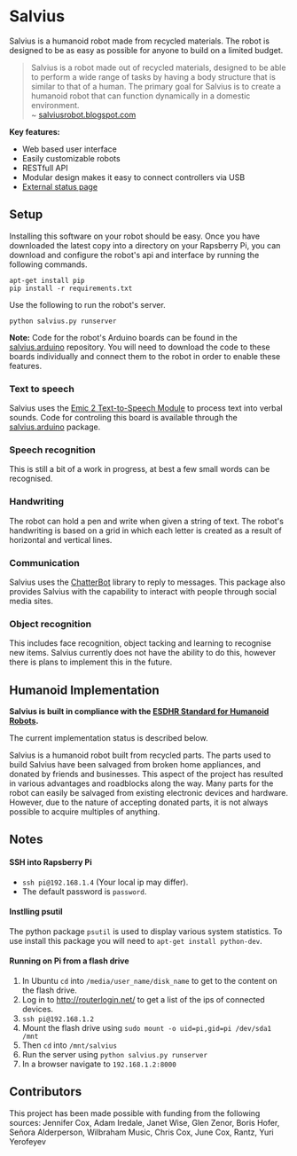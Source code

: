 # Salvius

Salvius is a humanoid robot made from recycled materials. The robot is designed
to be as easy as possible for anyone to build on a limited budget.

> Salvius is a robot made out of recycled materials, designed to be able to
> perform a wide range of tasks by having a body structure that is similar
> to that of a human. The primary goal for Salvius is to create a humanoid
> robot that can function dynamically in a domestic environment.  
> ~ [salviusrobot.blogspot.com](http://salviusrobot.blogspot.com)

**Key features:**
  - Web based user interface
  - Easily customizable robots
  - RESTfull API
  - Modular design makes it easy to connect controllers via USB
  - [External status page](http://salvius.github.io/status)

## Setup

Installing this software on your robot should be easy. Once you have downloaded 
the latest copy into a directory on your Rapsberry Pi, you can download and 
configure the robot's api and interface by running the following commands.

```
apt-get install pip
pip install -r requirements.txt
```

Use the following to run the robot's server.
```
python salvius.py runserver
```

**Note:** Code for the robot's Arduino boards can be found in the
[salvius.arduino](https://github.com/gunthercox/salvius.arduino) repository.
You will need to download the code to these boards individually and connect them
to the robot in order to enable these features.

### Text to speech

Salvius uses the [Emic 2 Text-to-Speech Module](https://www.sparkfun.com/products/11711)
to process text into verbal sounds. Code for controling this board is available
through the [salvius.arduino](https://github.com/gunthercox/salvius.arduino/tree/master/speech_synthesis) package.

### Speech recognition

This is still a bit of a work in progress, at best a few small words can be recognised.

### Handwriting

The robot can hold a pen and write when given a string of text.
The robot's handwriting is based on a grid in which each letter is created as a
result of horizontal and vertical lines.

### Communication

Salvius uses the [ChatterBot](https://github.com/gunthercox/ChatterBot) library
to reply to messages. This package also provides Salvius with the capability to
interact with people through social media sites.

### Object recognition

This includes face recognition, object tacking and learning to recognise new items.
Salvius currently does not have the ability to do this, however there is plans
to implement this in the future.

## Humanoid Implementation

**Salvius is built in compliance with the [ESDHR Standard for Humanoid Robots](https://docs.google.com/document/d/1kLIT6YXfhJEgOr0qnIzIyuPmO9281X-MAqK7zRCZhhQ/pub).**

The current implementation status is described below.

Salvius is a humanoid robot built from recycled parts. The parts used to build Salvius have been salvaged from broken home appliances, and donated by friends and businesses. This aspect of the project has resulted in various advantages and roadblocks along the way. Many parts for the robot can easily be salvaged from existing electronic devices and hardware. However, due to the nature of accepting donated parts, it is not always possible to acquire multiples of anything.

## Notes

#### SSH into Rapsberry Pi

- ```ssh pi@192.168.1.4``` (Your local ip may differ).
- The default password is ```password```.

#### Instlling psutil

The python package `psutil` is used to display various system statistics.
To use install this package you will need to `apt-get install python-dev`.

#### Running on Pi from a flash drive

1. In Ubuntu `cd` into `/media/user_name/disk_name` to get to the content on the flash drive.
2. Log in to http://routerlogin.net/ to get a list of the ips of connected devices.
3. `ssh pi@192.168.1.2`
4. Mount the flash drive using `sudo mount -o uid=pi,gid=pi /dev/sda1 /mnt`
5. Then `cd` into `/mnt/salvius`
6. Run the server using `python salvius.py runserver`
7. In a browser navigate to `192.168.1.2:8000`

## Contributors
This project has been made possible with funding from the following sources:
Jennifer Cox, Adam Iredale, Janet Wise, Glen Zenor, Boris Hofer, 
Señora Alderperson, Wilbraham Music, Chris Cox, June Cox, Rantz, Yuri Yerofeyev

